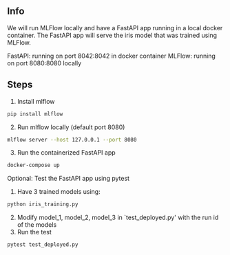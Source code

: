 ## Info
We will run MLFlow locally and have a FastAPI app running in a local docker container.
The FastAPI app will serve the iris model that was trained using MLFlow.

FastAPI: running on port 8042:8042 in docker container
MLFlow: running on port 8080:8080 locally

## Steps

1. Install mlflow
```bash
pip install mlflow
```

2. Run mlflow locally (default port 8080)
```bash
mlflow server --host 127.0.0.1 --port 8080
```

3. Run the containerized FastAPI app
```bash
docker-compose up
```

Optional: Test the FastAPI app using pytest
1. Have 3 trained models using:
```bash
python iris_training.py
```
2. Modify model_1, model_2, model_3 in `test_deployed.py' with the run id of the models
3. Run the test
```bash
pytest test_deployed.py
```